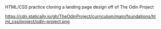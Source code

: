 HTML/CSS practice cloning a landing page design off of The Odin Project

https://cdn.statically.io/gh/TheOdinProject/curriculum/main/foundations/html_css/project/odin-project.png